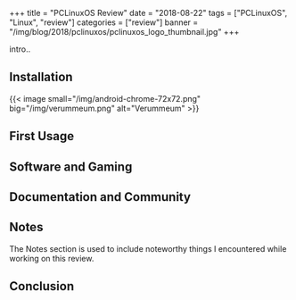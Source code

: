 +++
title = "PCLinuxOS Review"
date = "2018-08-22"
tags = ["PCLinuxOS", "Linux", "review"]
categories = ["review"]
banner = "/img/blog/2018/pclinuxos/pclinuxos_logo_thumbnail.jpg" 
+++

intro..

<!--more-->
## Installation

{{< image small="/img/android-chrome-72x72.png" big="/img/verummeum.png" alt="Verummeum" >}}

## First Usage

## Software and Gaming

## Documentation and Community

## Notes

The Notes section is used to include noteworthy things I encountered while working on this review.

## Conclusion